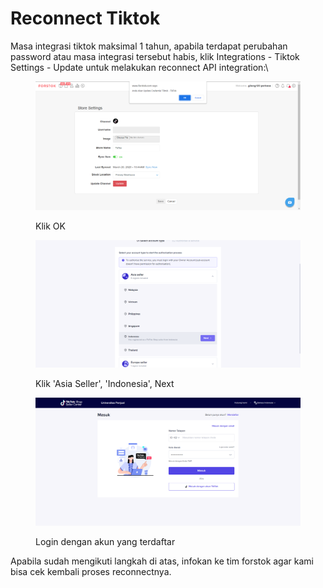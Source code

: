 # Reconnect Tiktok

Masa integrasi tiktok maksimal 1 tahun, apabila terdapat perubahan password atau masa integrasi tersebut habis, klik Integrations - Tiktok Settings - Update untuk melakukan reconnect API integration:\


<figure><img src="../../.gitbook/assets/image (3).png" alt=""><figcaption><p>Klik OK</p></figcaption></figure>

<figure><img src="../../.gitbook/assets/image (4).png" alt=""><figcaption><p>Klik 'Asia Seller', 'Indonesia', Next</p></figcaption></figure>

<figure><img src="../../.gitbook/assets/image.png" alt=""><figcaption><p>Login dengan akun yang terdaftar</p></figcaption></figure>

Apabila sudah mengikuti langkah di atas, infokan ke tim forstok agar kami bisa cek kembali proses reconnectnya.
